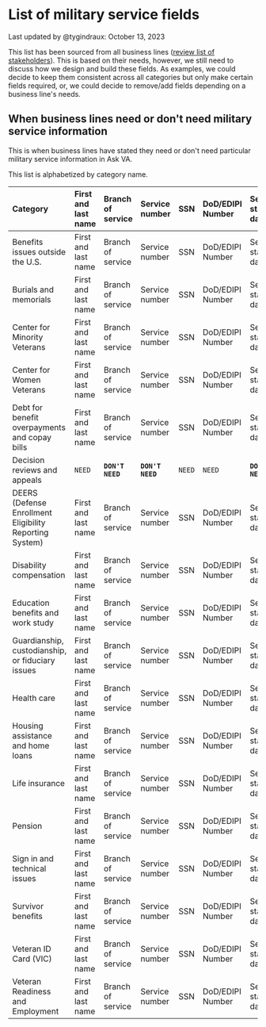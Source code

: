 # List of military service fields

Last updated by @tygindraux: October 13, 2023

This list has been sourced from all business lines ([review list of stakeholders](https://github.com/department-of-veterans-affairs/va.gov-team/blob/master/products/ask-va/research/Business%20line%20engagement/List%20of%20stakeholders%20by%20category.md)). This is based on their needs, however, we still need to discuss how we design and build these fields. As examples, we could decide to keep them consistent across all categories but only make certain fields required, or, we could decide to remove/add fields depending on a business line's needs.

## When business lines need or don't need military service information

This is when business lines have stated they need or don't need particular military service information in Ask VA.

This list is alphabetized by category name. 

|Category|First and last name|Branch of service|Service number|SSN|DoD/EDIPI Number|Service start date|Service end date|Date of birth|Claim number|
|:--|:--|:--|:--|:--|:--|:--|:--|:--|:--|
|Benefits issues outside the U.S.|First and last name|Branch of service|Service number|SSN|DoD/EDIPI Number|Service start date|Service end date|Date of birth|Claim number|
|Burials and memorials|First and last name|Branch of service|Service number|SSN|DoD/EDIPI Number|Service start date|Service end date|Date of birth|Claim number|
|Center for Minority Veterans|First and last name|Branch of service|Service number|SSN|DoD/EDIPI Number|Service start date|Service end date|Date of birth|Claim number|
|Center for Women Veterans|First and last name|Branch of service|Service number|SSN|DoD/EDIPI Number|Service start date|Service end date|Date of birth|Claim number|
|Debt for benefit overpayments and copay bills|First and last name|Branch of service|Service number|SSN|DoD/EDIPI Number|Service start date|Service end date|Date of birth|Claim number|
|Decision reviews and appeals|`NEED`|**`DON'T NEED`**|**`DON'T NEED`**|`NEED`|`NEED`|**`DON'T NEED`**|**`DON'T NEED`**|`NEED`|`NEED`|
|DEERS (Defense Enrollment Eligibility Reporting System)|First and last name|Branch of service|Service number|SSN|DoD/EDIPI Number|Service start date|Service end date|Date of birth|Claim number|
|Disability compensation|First and last name|Branch of service|Service number|SSN|DoD/EDIPI Number|Service start date|Service end date|Date of birth|Claim number|
|Education benefits and work study|First and last name|Branch of service|Service number|SSN|DoD/EDIPI Number|Service start date|Service end date|Date of birth|Claim number|
|Guardianship, custodianship, or fiduciary issues|First and last name|Branch of service|Service number|SSN|DoD/EDIPI Number|Service start date|Service end date|Date of birth|Claim number|
|Health care|First and last name|Branch of service|Service number|SSN|DoD/EDIPI Number|Service start date|Service end date|Date of birth|Claim number|
|Housing assistance and home loans|First and last name|Branch of service|Service number|SSN|DoD/EDIPI Number|Service start date|Service end date|Date of birth|Claim number|
|Life insurance|First and last name|Branch of service|Service number|SSN|DoD/EDIPI Number|Service start date|Service end date|Date of birth|Claim number|
|Pension|First and last name|Branch of service|Service number|SSN|DoD/EDIPI Number|Service start date|Service end date|Date of birth|Claim number|
|Sign in and technical issues|First and last name|Branch of service|Service number|SSN|DoD/EDIPI Number|Service start date|Service end date|Date of birth|Claim number|
|Survivor benefits|First and last name|Branch of service|Service number|SSN|DoD/EDIPI Number|Service start date|Service end date|Date of birth|Claim number|
|Veteran ID Card (VIC)|First and last name|Branch of service|Service number|SSN|DoD/EDIPI Number|Service start date|Service end date|Date of birth|Claim number|
|Veteran Readiness and Employment|First and last name|Branch of service|Service number|SSN|DoD/EDIPI Number|Service start date|Service end date|Date of birth|Claim number|
